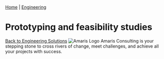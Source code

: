 [Home](https://amaris.com) | [Engineering](https://amaris.com/business-line/engineering/)
# Prototyping and feasibility studies
[Back to Engineering Solutions](https://amaris.com/business-line/engineering/)
![Amaris Logo](https://amaris.com/wp-content/themes/amaris/dist/images/amaris-logo-pink.svg)
Amaris Consulting is your stepping stone to cross rivers of change, meet challenges, and achieve all your projects with success.
